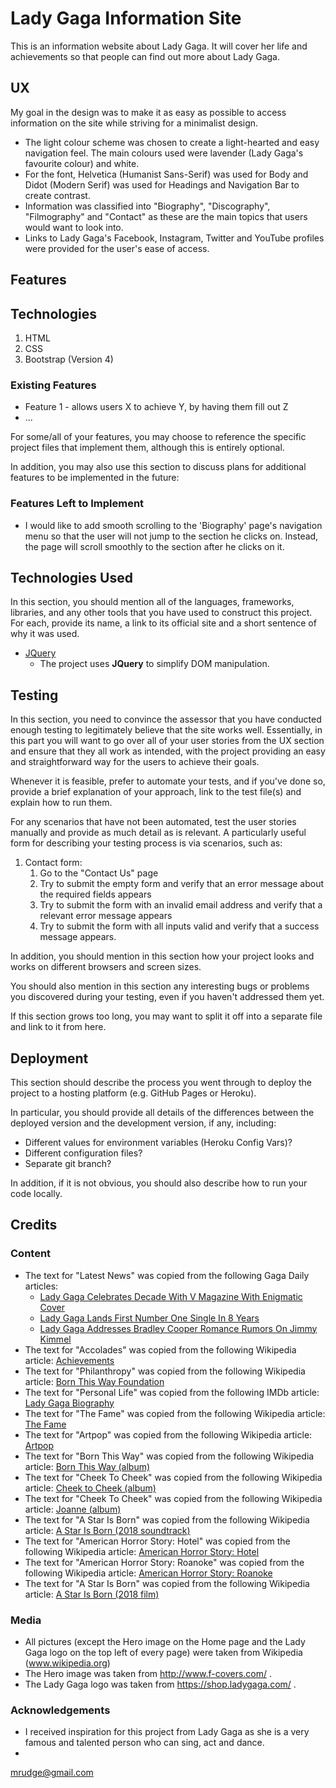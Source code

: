 # Lady Gaga Information Site

This is an information website about Lady Gaga. It will cover her life and achievements so that people can find out more about Lady Gaga.
 
## UX
 
My goal in the design was to make it as easy as possible to access information on the site while striving for a minimalist design. 
 - The light colour scheme was chosen to create a light-hearted and easy navigation feel. The main colours used were lavender (Lady Gaga's favourite colour) and white.
 - For the font, Helvetica (Humanist Sans-Serif) was used for Body and Didot (Modern Serif) was used for Headings and Navigation Bar to create contrast.
 - Information was classified into "Biography", "Discography", "Filmography" and "Contact" as these are the main topics that users would want to look into.
 - Links to Lady Gaga's Facebook, Instagram, Twitter and YouTube profiles were provided for the user's ease of access.
## Features

## Technologies
1. HTML
2. CSS
3. Bootstrap (Version 4)
 
### Existing Features
- Feature 1 - allows users X to achieve Y, by having them fill out Z
- ...

For some/all of your features, you may choose to reference the specific project files that implement them, although this is entirely optional.

In addition, you may also use this section to discuss plans for additional features to be implemented in the future:

### Features Left to Implement
- I would like to add smooth scrolling to the 'Biography' page's navigation menu so that the user will not jump to the section he clicks on. Instead, the page will scroll smoothly to the section after he clicks on it.

## Technologies Used

In this section, you should mention all of the languages, frameworks, libraries, and any other tools that you have used to construct this project. For each, provide its name, a link to its official site and a short sentence of why it was used.

- [JQuery](https://jquery.com)
    - The project uses **JQuery** to simplify DOM manipulation.


## Testing

In this section, you need to convince the assessor that you have conducted enough testing to legitimately believe that the site works well. Essentially, in this part you will want to go over all of your user stories from the UX section and ensure that they all work as intended, with the project providing an easy and straightforward way for the users to achieve their goals.

Whenever it is feasible, prefer to automate your tests, and if you've done so, provide a brief explanation of your approach, link to the test file(s) and explain how to run them.

For any scenarios that have not been automated, test the user stories manually and provide as much detail as is relevant. A particularly useful form for describing your testing process is via scenarios, such as:

1. Contact form:
    1. Go to the "Contact Us" page
    2. Try to submit the empty form and verify that an error message about the required fields appears
    3. Try to submit the form with an invalid email address and verify that a relevant error message appears
    4. Try to submit the form with all inputs valid and verify that a success message appears.

In addition, you should mention in this section how your project looks and works on different browsers and screen sizes.

You should also mention in this section any interesting bugs or problems you discovered during your testing, even if you haven't addressed them yet.

If this section grows too long, you may want to split it off into a separate file and link to it from here.

## Deployment

This section should describe the process you went through to deploy the project to a hosting platform (e.g. GitHub Pages or Heroku).

In particular, you should provide all details of the differences between the deployed version and the development version, if any, including:
- Different values for environment variables (Heroku Config Vars)?
- Different configuration files?
- Separate git branch?

In addition, if it is not obvious, you should also describe how to run your code locally.


## Credits

### Content

- The text for "Latest News" was copied from the following Gaga Daily articles:
    - [Lady Gaga Celebrates Decade With V Magazine With Enigmatic Cover](https://gagadaily.com/story/news/lady-gaga-v-magazine-118/)
    - [Lady Gaga Lands First Number One Single In 8 Years](https://gagadaily.com/story/news/lady-gaga-shallow-number-one/)
    - [Lady Gaga Addresses Bradley Cooper Romance Rumors On Jimmy Kimmel](https://gagadaily.com/story/news/lady-gaga-jimmy-kimmel-oscars/)
- The text for "Accolades" was copied from the following Wikipedia article: [Achievements](https://en.wikipedia.org/wiki/Lady_Gaga#Achievements)
- The text for "Philanthropy" was copied from the following Wikipedia article: [Born This Way Foundation](https://en.wikipedia.org/wiki/Lady_Gaga#Born_This_Way_Foundation)
- The text for "Personal Life" was copied from the following IMDb article: [Lady Gaga Biography](https://www.imdb.com/name/nm3078932/bio?ref_=nm_ov_bio_sm)
- The text for "The Fame" was copied from the following Wikipedia article: [The Fame](https://en.wikipedia.org/wiki/The_Fame)
- The text for "Artpop" was copied from the following Wikipedia article: [Artpop](https://en.wikipedia.org/wiki/Artpop)
- The text for "Born This Way" was copied from the following Wikipedia article: [Born This Way (album)](https://en.wikipedia.org/wiki/Born_This_Way_(album))
- The text for "Cheek To Cheek" was copied from the following Wikipedia article: [Cheek to Cheek (album)](https://en.wikipedia.org/wiki/Cheek_to_Cheek_(album))
- The text for "Cheek To Cheek" was copied from the following Wikipedia article: [Joanne (album)](https://en.wikipedia.org/wiki/Joanne_(album))
- The text for "A Star Is Born" was copied from the following Wikipedia article: [A Star Is Born (2018 soundtrack)](https://en.wikipedia.org/wiki/A_Star_Is_Born_(2018_soundtrack))
- The text for "American Horror Story: Hotel" was copied from the following Wikipedia article: [American Horror Story: Hotel](https://en.wikipedia.org/wiki/American_Horror_Story:_Hotel)
- The text for "American Horror Story: Roanoke" was copied from the following Wikipedia article: [American Horror Story: Roanoke](https://en.wikipedia.org/wiki/American_Horror_Story:_Roanoke)
- The text for "A Star Is Born" was copied from the following Wikipedia article: [A Star Is Born (2018 film)](https://en.wikipedia.org/wiki/A_Star_Is_Born_(2018_film))

### Media
- All pictures (except the Hero image on the Home page and the Lady Gaga logo on the top left of every page) were taken from Wikipedia (www.wikipedia.org)
- The Hero image was taken from http://www.f-covers.com/ .
- The Lady Gaga logo was taken from https://shop.ladygaga.com/ .
### Acknowledgements

- I received inspiration for this project from Lady Gaga as she is a very famous and talented person who can sing, act and dance.
- 
mrudge@gmail.com